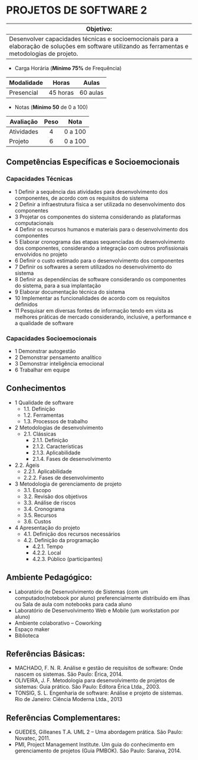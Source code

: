 #  PROJETOS DE SOFTWARE 2

|Objetivo:|
|-|
|Desenvolver capacidades técnicas e socioemocionais para a elaboração de soluções em software utilizando as ferramentas e metodologias de projeto.|

- Carga Horária (**Mínimo 75%** de Frequência)

|Modalidade|Horas|Aulas|
|-|-|-|
|Presencial|45 horas|60 aulas|

- Notas (**Mínimo 50** de 0 a 100)

|Avaliação|Peso|Nota|
|-|:-:|:-:|
|Atividades|4|0 a 100|
|Projeto|6|0 a 100|

## Competências Específicas e Socioemocionais

### Capacidades Técnicas
- 1 Definir a sequência das atividades para desenvolvimento dos componentes, de acordo com os requisitos do sistema
- 2 Definir a infraestrutura física a ser utilizada no desenvolvimento dos componentes  
- 3 Projetar os componentes do sistema considerando as plataformas computacionais  
- 4 Definir os recursos humanos e materiais para o desenvolvimento dos componentes  
- 5 Elaborar cronograma das etapas sequenciadas do desenvolvimento dos componentes, considerando a integração com outros profissionais envolvidos no projeto  
- 6 Definir o custo estimado para o desenvolvimento dos componentes  
- 7 Definir os softwares a serem utilizados no desenvolvimento do sistema  
- 8 Definir as dependências de software considerando os componentes do sistema, para a sua implantação 
- 9 Elaborar documentação técnica do sistema 
- 10 Implementar as funcionalidades de acordo com os requisitos definidos  
- 11 Pesquisar em diversas fontes de informação tendo em vista as melhores práticas de mercado considerando, inclusive, a performance e a qualidade de software  

### Capacidades Socioemocionais
  - 1 Demonstrar autogestão
  - 2 Demonstrar pensamento analítico
  - 3 Demonstrar inteligência emocional
  - 6 Trabalhar em equipe 

## Conhecimentos
- 1 Qualidade de software
  - 1.1. Definição
  - 1.2. Ferramentas
  - 1.3. Processos de trabalho
- 2 Metodologias de desenvolvimento
  - 2.1. Clássicas
    - 2.1.1. Definição
    - 2.1.2. Características
    - 2.1.3. Aplicabilidade
    - 2.1.4. Fases de desenvolvimento
- 2.2. Ágeis
  - 2.2.1. Aplicabilidade
  - 2.2.2. Fases de desenvolvimento
- 3 Metodologia de gerenciamento de projeto
  - 3.1. Escopo
  - 3.2. Revisão dos objetivos
  - 3.3. Análise de riscos
  - 3.4. Cronograma
  - 3.5. Recursos 
  - 3.6. Custos
- 4 Apresentação do projeto
  - 4.1. Definição dos recursos necessários
  - 4.2. Definição da programação
    - 4.2.1. Tempo
    - 4.2.2. Local
    - 4.2.3. Público (participantes)

## Ambiente Pedagógico:
- Laboratório de Desenvolvimento de Sistemas (com um computador/notebook por aluno) preferencialmente distribuído em ilhas ou Sala de aula com notebooks para cada aluno
- Laboratório de Desenvolvimento Web e Mobile (um workstation por aluno)
- Ambiente colaborativo – Coworking
- Espaço maker
- Biblioteca
## Referências Básicas:
- MACHADO, F. N. R. Análise e gestão de requisitos de software: Onde nascem os sistemas. São Paulo: Érica, 2014.
- OLIVEIRA, J. F. Metodologia para desenvolvimento de projetos de sistemas: Guia prático. São Paulo: Editora Érica Ltda., 2003.
- TONSIG, S. L. Engenharia de software: Análise e projeto de sistemas. Rio de Janeiro: Ciência Moderna Ltda., 2013
## Referências Complementares:
- GUEDES, Gilleanes T.A. UML 2 – Uma abordagem prática. São Paulo: Novatec, 2011.
- PMI, Project Management Institute. Um guia do conhecimento em gerenciamento de projetos (Guia PMBOK). São Paulo: Saraiva, 2014.